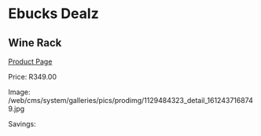 
# Ebucks Dealz
## Wine Rack
[Product Page](https://www.ebucks.com/web/shop/productSelected.do?prodId=1129484323&catId=714962196)

Price: R349.00

Image: /web/cms/system/galleries/pics/prodimg/1129484323_detail_1612437168749.jpg

Savings: 


	